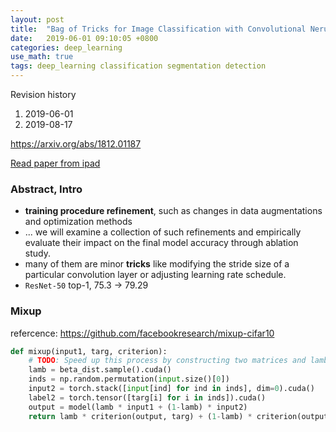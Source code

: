 ```yaml
---
layout: post
title:  "Bag of Tricks for Image Classification with Convolutional Nerual Networks"
date:   2019-06-01 09:10:05 +0800
categories: deep_learning
use_math: true
tags: deep_learning classification segmentation detection
---
```


Revision history
1. 2019-06-01
2. 2019-08-17

<a href="https://arxiv.org/abs/1705.07904" target="_blank">https://arxiv.org/abs/1812.01187</a>

<a href="https://drive.google.com/file/d/1cX_HJdGHAq7JLoFvsjCr2ZHYv-LNFttf/view" target="_blank">Read paper from ipad</a>

### Abstract, Intro
* __training procedure refinement__, such as changes in data augmentations and optimization methods
* ... we will examine a collection of such refinements and empirically evaluate their impact on the final model accuracy through ablation study.
* many of them are minor __tricks__ like modifying the stride size of a particular convolution layer or adjusting learning rate schedule.
* `ResNet-50` top-1, 75.3 -> 79.29


### Mixup
refercence: https://github.com/facebookresearch/mixup-cifar10

```python
def mixup(input1, targ, criterion):
	# TODO: Speed up this process by constructing two matrices and lambda column
	lamb = beta_dist.sample().cuda()
	inds = np.random.permutation(input.size()[0])
	input2 = torch.stack([input[ind] for ind in inds], dim=0).cuda()
	label2 = torch.tensor([targ[i] for i in inds]).cuda()
	output = model(lamb * input1 + (1-lamb) * input2)
	return lamb * criterion(output, targ) + (1-lamb) * criterion(output, label2)
```
